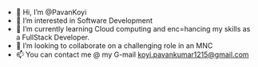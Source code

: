 - 👋 Hi, I’m @PavanKoyi
- 👀 I’m interested in  Software Development
- 🌱 I’m currently learning Cloud computing and enc=hancing my skills as a FullStack Developer.
- 💞️ I’m looking to collaborate on a challenging role in an MNC
- 📫 You can contact me @ my G-mail koyi.pavankumar1215@gmail.com

<!---
PavanKoyi/PavanKoyi is a ✨ special ✨ repository because its `README.md` (this file) appears on your GitHub profile.
You can click the Preview link to take a look at your changes.
--->
